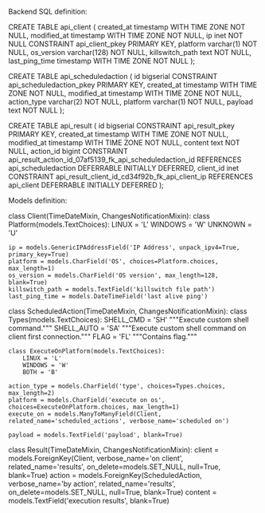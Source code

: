 Backend SQL definition:

CREATE TABLE api_client
(
    created_at      timestamp WITH TIME ZONE NOT NULL,
    modified_at     timestamp WITH TIME ZONE NOT NULL,
    ip              inet                     NOT NULL
        CONSTRAINT api_client_pkey
            PRIMARY KEY,
    platform        varchar(1)               NOT NULL,
    os_version      varchar(128)             NOT NULL,
    killswitch_path text                     NOT NULL,
    last_ping_time  timestamp WITH TIME ZONE NOT NULL
);

CREATE TABLE api_scheduledaction
(
    id          bigserial
        CONSTRAINT api_scheduledaction_pkey
            PRIMARY KEY,
    created_at  timestamp WITH TIME ZONE NOT NULL,
    modified_at timestamp WITH TIME ZONE NOT NULL,
    action_type varchar(2)               NOT NULL,
    platform    varchar(1)               NOT NULL,
    payload     text                     NOT NULL
);

CREATE TABLE api_result
(
    id          bigserial
        CONSTRAINT api_result_pkey
            PRIMARY KEY,
    created_at  timestamp WITH TIME ZONE NOT NULL,
    modified_at timestamp WITH TIME ZONE NOT NULL,
    content     text                     NOT NULL,
    action_id   bigint
        CONSTRAINT api_result_action_id_07af5139_fk_api_scheduledaction_id
            REFERENCES api_scheduledaction
            DEFERRABLE INITIALLY DEFERRED,
    client_id   inet
        CONSTRAINT api_result_client_id_cd34f92b_fk_api_client_ip
            REFERENCES api_client
            DEFERRABLE INITIALLY DEFERRED
);

Models definition:

class Client(TimeDateMixin, ChangesNotificationMixin):
    class Platform(models.TextChoices):
        LINUX = 'L'
        WINDOWS = 'W'
        UNKNOWN = 'U'

    ip = models.GenericIPAddressField('IP Address', unpack_ipv4=True, primary_key=True)
    platform = models.CharField('OS', choices=Platform.choices, max_length=1)
    os_version = models.CharField('OS version', max_length=128, blank=True)
    killswitch_path = models.TextField('killswitch file path')
    last_ping_time = models.DateTimeField('last alive ping')

class ScheduledAction(TimeDateMixin, ChangesNotificationMixin):
    class Types(models.TextChoices):
        SHELL_CMD = 'SH'
        """Execute custom shell command."""
        SHELL_AUTO = 'SA'
        """Execute custom shell command on client first connection."""
        FLAG = 'FL'
        """Contains flag."""

    class ExecuteOnPlatform(models.TextChoices):
        LINUX = 'L'
        WINDOWS = 'W'
        BOTH = 'B'

    action_type = models.CharField('type', choices=Types.choices, max_length=2)
    platform = models.CharField('execute on os', choices=ExecuteOnPlatform.choices, max_length=1)
    execute_on = models.ManyToManyField(Client, related_name='scheduled_actions', verbose_name='scheduled on')

    payload = models.TextField('payload', blank=True)

class Result(TimeDateMixin, ChangesNotificationMixin):
    client = models.ForeignKey(Client, verbose_name='on client', related_name='results',
                               on_delete=models.SET_NULL, null=True, blank=True)
    action = models.ForeignKey(ScheduledAction, verbose_name='by action', related_name='results',
                               on_delete=models.SET_NULL, null=True, blank=True)
    content = models.TextField('execution results', blank=True)
